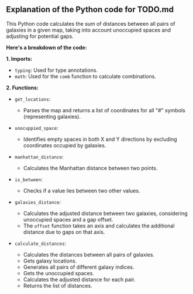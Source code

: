 ## Explanation of the Python code for TODO.md

This Python code calculates the sum of distances between all pairs of galaxies in a given map, taking into account unoccupied spaces and adjusting for potential gaps.

**Here's a breakdown of the code:**

**1. Imports:**

- `typing`: Used for type annotations.
- `math`: Used for the `comb` function to calculate combinations.

**2. Functions:**

- `get_locations`:

  - Parses the map and returns a list of coordinates for all "#" symbols (representing galaxies).

- `unocuppied_space`:

  - Identifies empty spaces in both X and Y directions by excluding coordinates occupied by galaxies.

- `manhattan_distance`:

  - Calculates the Manhattan distance between two points.

- `is_between`:

  - Checks if a value lies between two other values.

- `galaxies_distance`:

  - Calculates the adjusted distance between two galaxies, considering unoccupied spaces and a gap offset.
  - The `offset` function takes an axis and calculates the additional distance due to gaps on that axis.

- `calculate_distances`:
  - Calculates the distances between all pairs of galaxies.
  - Gets galaxy locations.
  - Generates all pairs of different galaxy indices.
  - Gets the unoccupied spaces.
  - Calculates the adjusted distance for each pair.
  - Returns the list of distances.
